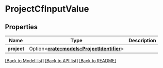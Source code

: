 # ProjectCfInputValue

## Properties

Name | Type | Description | Notes
------------ | ------------- | ------------- | -------------
**project** | Option<[**crate::models::ProjectIdentifier**](ProjectIdentifier.md)> |  | [optional]

[[Back to Model list]](../README.md#documentation-for-models) [[Back to API list]](../README.md#documentation-for-api-endpoints) [[Back to README]](../README.md)


